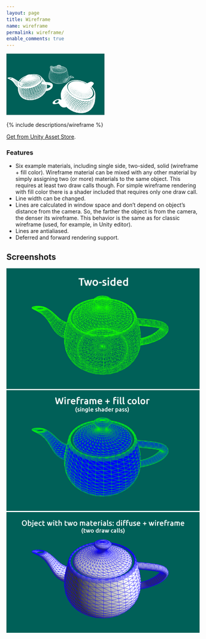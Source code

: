 ```yaml
---
layout: page
title: Wireframe
name: wireframe
permalink: wireframe/
enable_comments: true
---
```


<div class="row">
	<div class="col-xs-2"><div class="thumbnail"><img src="/images/wireframe/icon.png" alt="..."></div></div>
	<div class="col-xs-9">
		<p>
			{% include descriptions/wireframe %}
		</p>
		<p>
			<a href="https://www.assetstore.unity3d.com/#/content/11638">Get from Unity Asset Store</a>.
		</p>
	</div>
</div>

### Features

* Six example materials, including single side, two-sided, solid (wireframe + fill color). Wireframe material can be mixed with any other material by simply assigning two
(or more) materials to the same object. This requires at least two draw calls though. For simple wireframe rendering with fill color there is a shader included that requires only one draw call.
* Line width can be changed.
* Lines are calculated in window space and don’t depend on object’s distance from the camera. So, the farther the object is from the camera, the denser its wireframe.
This behavior is the same as for classic wireframe (used, for example, in Unity editor).
* Lines are antialiased.
* Deferred and forward rendering support.

<div class="row">
	<div class="col-xs-12">
		<h2>Screenshots</h2>
		<div class="row text-center"><img src="/images/wireframe/screenshot2.png" class="margined20"></div>
		<div class="row text-center"><img src="/images/wireframe/screenshot4.png" class="margined20"></div>
		<div class="row text-center"><img src="/images/wireframe/screenshot5.png" class="margined20"></div>
	</div>
</div>
